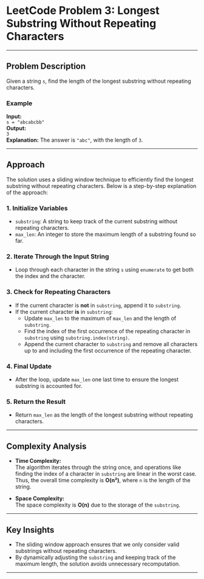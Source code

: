 # LeetCode Problem 3: Longest Substring Without Repeating Characters

---
## Problem Description
Given a string `s`, find the length of the longest substring without repeating characters.

### Example
**Input:**  
`s = "abcabcbb"`  
**Output:**  
`3`  
**Explanation:** The answer is `"abc"`, with the length of `3`.

---

## Approach

The solution uses a sliding window technique to efficiently find the longest substring without repeating characters. Below is a step-by-step explanation of the approach:

### 1. Initialize Variables
- `substring`: A string to keep track of the current substring without repeating characters.
- `max_len`: An integer to store the maximum length of a substring found so far.

### 2. Iterate Through the Input String
- Loop through each character in the string `s` using `enumerate` to get both the index and the character.

### 3. Check for Repeating Characters
- If the current character is **not** in `substring`, append it to `substring`.
- If the current character **is** in `substring`:
    - Update `max_len` to the maximum of `max_len` and the length of `substring`.
    - Find the index of the first occurrence of the repeating character in `substring` using `substring.index(string)`.
    - Append the current character to `substring` and remove all characters up to and including the first occurrence of the repeating character.

### 4. Final Update
- After the loop, update `max_len` one last time to ensure the longest substring is accounted for.

### 5. Return the Result
- Return `max_len` as the length of the longest substring without repeating characters.

---

## Complexity Analysis
- **Time Complexity:**  
    The algorithm iterates through the string once, and operations like finding the index of a character in `substring` are linear in the worst case. Thus, the overall time complexity is **O(n²)**, where `n` is the length of the string.

- **Space Complexity:**  
    The space complexity is **O(n)** due to the storage of the `substring`.

---

## Key Insights
- The sliding window approach ensures that we only consider valid substrings without repeating characters.
- By dynamically adjusting the `substring` and keeping track of the maximum length, the solution avoids unnecessary recomputation.

---  